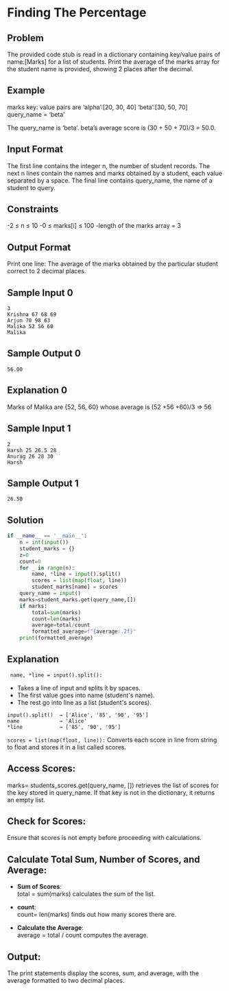 # Finding The Percentage

## Problem
The provided code stub is read in a dictionary containing key/value pairs of name:[Marks] for a list of students. Print the average of the marks array for the student name is provided, showing 2 places after the decimal.

## Example
marks key: value pairs are
‘alpha’:[20, 30, 40]
‘beta’:[30, 50, 70]
query_name = ‘beta’

The query_name is ‘beta’. beta’s average score is (30 + 50 + 70)/3 = 50.0.

## Input Format
The first line contains the integer n, the number of student records. The next n lines contain the names and marks obtained by a student, each value separated by a space. The final line contains query_name, the name of a student to query.

## Constraints
-2 ≤ n ≤ 10
-0 ≤ marks[i] ≤ 100
-length of the marks array = 3

## Output Format
Print one line: The average of the marks obtained by the particular student correct to 2 decimal places.

## Sample Input 0
```
3
Krishna 67 68 69
Arjun 70 98 63
Malika 52 56 60
Malika
```

## Sample Output 0
```
56.00
```

## Explanation 0
Marks of Malika are {52, 56, 60} whose average is (52 +56 +60)/3 ⇒  56

## Sample Input 1
```
2
Harsh 25 26.5 28
Anurag 26 28 30
Harsh
```

## Sample Output 1
```
26.50
```

## Solution
``` python
if __name__ == '__main__':
    n = int(input())
    student_marks = {}
    z=0
    count=0
    for _ in range(n):
        name, *line = input().split()
        scores = list(map(float, line))
        student_marks[name] = scores
    query_name = input()
    marks=student_marks.get(query_name,[])
    if marks:
        total=sum(marks)
        count=len(marks)
        average=total/count
        formatted_average=f"{average:.2f}"
    print(formatted_average)
```

## Explanation 

` name, *line = input().split():`
- Takes a line of input and splits it by spaces.<br> 
- The first value goes into name (student's name).<br>
- The rest go into line as a list (student's scores).<br>
```
input().split()  → ['Alice', '85', '90', '95']
name             → 'Alice'
*line            → ['85', '90', '95']

```
`scores = list(map(float, line)):`
Converts each score in line from string to float and stores it in a list called scores.
## Access Scores:
marks= students_scores.get(query_name, []) retrieves the list of scores for the key stored in query_name. If that key is not in the dictionary, it returns an empty list.<br>
## Check for Scores:<br>
Ensure that scores is not empty before proceeding with calculations.
## Calculate Total Sum, Number of Scores, and Average:<br>
- **Sum of Scores**:<br>
total = sum(marks) calculates the sum of the list.<br>

- **count**:<br>
count= len(marks) finds out how many scores there are.<br>

- **Calculate the Average**:<br>
average = total / count computes the average.<br>

## Output:
The print statements display the scores, sum, and average, with the average formatted to two decimal places.


